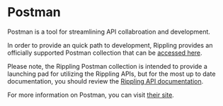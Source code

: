 # Postman

Postman is a tool for streamlining API collabroation and development.

In order to provide an quick path to development, Rippling provides an officially supported Postman collection that can be [accessed here](https://documenter.getpostman.com/view/11475460/T1LQhS1V?version=latest).

Please note, the Rippling Postman collection is intended to provide a launching pad for utilizing the Rippling APIs, but for the most up to date documentation, you should review the [Rippling API documentation](https://rippling.stoplight.io/docs/rippling-api/RipplingOpenAPI.v1.yaml).

For more information on Postman, you can visit [their site](https://www.postman.com/).
